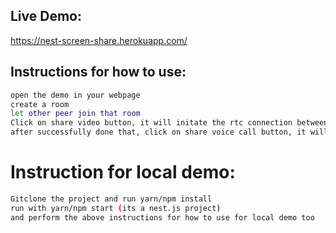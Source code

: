 ## Live Demo:
https://nest-screen-share.herokuapp.com/
## Instructions for how to use:
```bash
open the demo in your webpage
create a room
let other peer join that room
Click on share video button, it will initate the rtc connection between 2 peers and screen will be shared
after successfully done that, click on share voice call button, it will upgrade your rtc connection with voice too
```
# Instruction for local demo:
```bash
Gitclone the project and run yarn/npm install
run with yarn/npm start (its a nest.js project)
and perform the above instructions for how to use for local demo too
```
